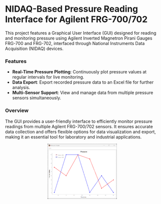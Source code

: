 # NIDAQ-Based Pressure Reading Interface for Agilent FRG-700/702

 This project features a Graphical User Interface (GUI) designed for reading and monitoring pressure using Agilent Inverted Magnetron Pirani Gauges FRG-700 and FRG-702, interfaced through National Instruments Data Acquisition (NIDAQ) devices.
### Features

- **Real-Time Pressure Plotting**: Continuously plot pressure values at regular intervals for live monitoring.
- **Data Export**: Export recorded pressure data to an Excel file for further analysis.
- **Multi-Sensor Support**: View and manage data from multiple pressure sensors simultaneously.

### Overview

The GUI provides a user-friendly interface to efficiently monitor pressure readings from multiple Agilent FRG-700/702 sensors. It ensures accurate data collection and offers flexible options for data visualization and export, making it an essential tool for laboratory and industrial applications.

<p align="center">
  <img src="Figures/graph_combine.png" width="45%" />
</p>
